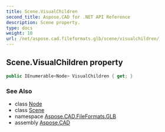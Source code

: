 ```yaml
---
title: Scene.VisualChildren
second_title: Aspose.CAD for .NET API Reference
description: Scene property. 
type: docs
weight: 10
url: /net/aspose.cad.fileformats.glb/scene/visualchildren/
---
```

## Scene.VisualChildren property

```csharp
public IEnumerable<Node> VisualChildren { get; }
```

### See Also

* class [Node](../../node/)
* class [Scene](../)
* namespace [Aspose.CAD.FileFormats.GLB](../../scene/)
* assembly [Aspose.CAD](../../../)


